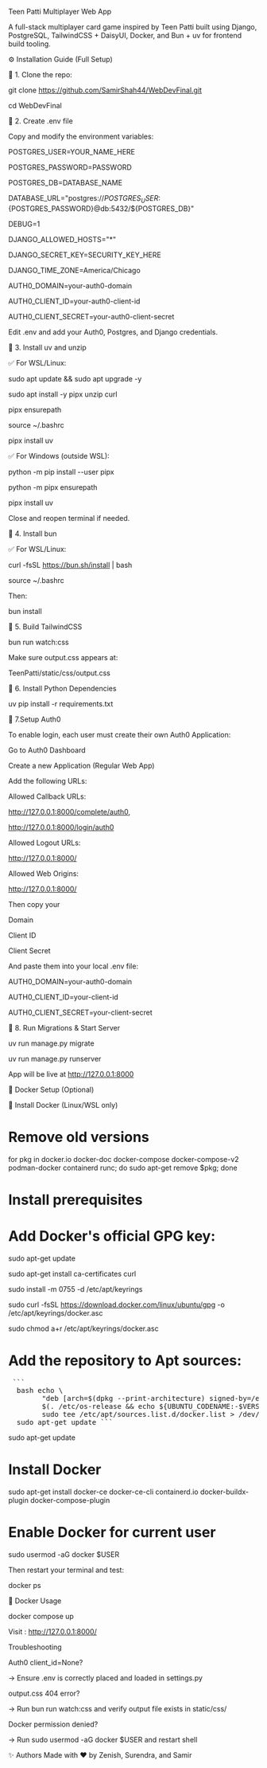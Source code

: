 Teen Patti Multiplayer Web App

A full-stack multiplayer card game inspired by Teen Patti built using Django, PostgreSQL, TailwindCSS + DaisyUI, Docker, and Bun + uv for frontend build tooling.

⚙️ Installation Guide (Full Setup)

🔹 1. Clone the repo:

git clone https://github.com/SamirShah44/WebDevFinal.git

cd WebDevFinal

🔹 2. Create .env file

Copy and modify the environment variables:


POSTGRES_USER=YOUR_NAME_HERE

POSTGRES_PASSWORD=PASSWORD

POSTGRES_DB=DATABASE_NAME

DATABASE_URL="postgres://${POSTGRES_USER}:${POSTGRES_PASSWORD}@db:5432/${POSTGRES_DB}"

DEBUG=1

DJANGO_ALLOWED_HOSTS="*"

DJANGO_SECRET_KEY=SECURITY_KEY_HERE

DJANGO_TIME_ZONE=America/Chicago

AUTH0_DOMAIN=your-auth0-domain

AUTH0_CLIENT_ID=your-auth0-client-id

AUTH0_CLIENT_SECRET=your-auth0-client-secret

Edit .env and add your Auth0, Postgres, and Django credentials.

🔹 3. Install uv and unzip

✅ For WSL/Linux:

sudo apt update && sudo apt upgrade -y

sudo apt install -y pipx unzip curl

pipx ensurepath

source ~/.bashrc

pipx install uv

✅ For Windows (outside WSL):

python -m pip install --user pipx

python -m pipx ensurepath

pipx install uv

Close and reopen terminal if needed.

🔹 4. Install bun

✅ For WSL/Linux:

curl -fsSL https://bun.sh/install | bash

source ~/.bashrc

Then:

bun install

🔹 5. Build TailwindCSS

bun run watch:css

Make sure output.css appears at:

TeenPatti/static/css/output.css

🔹 6. Install Python Dependencies

uv pip install -r requirements.txt

🔹 7.Setup Auth0

To enable login, each user must create their own Auth0 Application:

Go to Auth0 Dashboard

Create a new Application (Regular Web App)

Add the following URLs:

Allowed Callback URLs:

http://127.0.0.1:8000/complete/auth0,

http://127.0.0.1:8000/login/auth0

Allowed Logout URLs:

http://127.0.0.1:8000/

Allowed Web Origins:

http://127.0.0.1:8000/

Then copy your

Domain

Client ID

Client Secret

And paste them into your local .env file:

AUTH0_DOMAIN=your-auth0-domain

AUTH0_CLIENT_ID=your-client-id

AUTH0_CLIENT_SECRET=your-client-secret

🔹 8. Run Migrations & Start Server

uv run manage.py migrate

uv run manage.py runserver

App will be live at http://127.0.0.1:8000

🐳 Docker Setup (Optional)

🔹 Install Docker (Linux/WSL only)

# Remove old versions

for pkg in docker.io docker-doc docker-compose docker-compose-v2 podman-docker containerd runc; do sudo apt-get remove $pkg; done


# Install prerequisites
# Add Docker's official GPG key:

sudo apt-get update

sudo apt-get install ca-certificates curl

sudo install -m 0755 -d /etc/apt/keyrings

sudo curl -fsSL https://download.docker.com/linux/ubuntu/gpg -o /etc/apt/keyrings/docker.asc

sudo chmod a+r /etc/apt/keyrings/docker.asc

# Add the repository to Apt sources:

<pre lang="md"> ```
  bash echo \ 
        "deb [arch=$(dpkg --print-architecture) signed-by=/etc/apt/keyrings/docker.asc] https://download.docker.com/linux/ubuntu \ 
        $(. /etc/os-release && echo ${UBUNTU_CODENAME:-$VERSION_CODENAME}) stable" | \ 
        sudo tee /etc/apt/sources.list.d/docker.list > /dev/null 
  sudo apt-get update ``` </pre>
  
sudo apt-get update

# Install Docker

sudo apt-get install docker-ce docker-ce-cli containerd.io docker-buildx-plugin docker-compose-plugin

# Enable Docker for current user

sudo usermod -aG docker $USER

Then restart your terminal and test:

docker ps

🔹 Docker Usage

docker compose up 

Visit : http://127.0.0.1:8000/

Troubleshooting

Auth0 client_id=None?

→ Ensure .env is correctly placed and loaded in settings.py

output.css 404 error?

→ Run bun run watch:css and verify output file exists in static/css/

Docker permission denied?

→ Run sudo usermod -aG docker $USER and restart shell

✨ Authors
Made with ❤️ by Zenish, Surendra, and Samir
